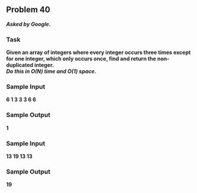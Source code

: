## Problem 40
***Asked by Google.***
### Task
**Given an array of integers where every integer occurs three times except for one integer, which only occurs once, find and return the non-duplicated integer.**  
***Do this in O(N) time and O(1) space.***
### Sample Input
**6 1 3 3 3 6 6**
### Sample Output
**1**
### Sample Input
**13 19 13 13**
### Sample Output
**19**

